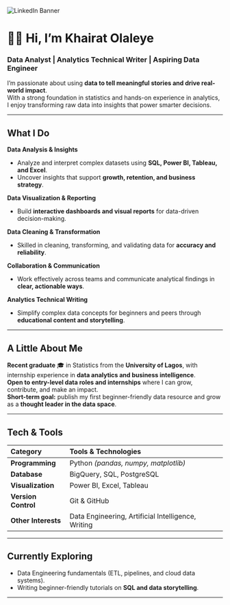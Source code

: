 ![LinkedIn Banner](https://github.com/user-attachments/assets/1e146d85-fe1d-4c1c-8580-d58595243537)
# 👋🏽 Hi, I’m Khairat Olaleye  

### Data Analyst | Analytics Technical Writer | Aspiring Data Engineer  

I’m passionate about using **data to tell meaningful stories and drive real-world impact**.  
With a strong foundation in statistics and hands-on experience in analytics, I enjoy transforming raw data into insights that power smarter decisions.  

---

## What I Do  

**Data Analysis & Insights**  
- Analyze and interpret complex datasets using **SQL, Power BI, Tableau, and Excel**.  
- Uncover insights that support **growth, retention, and business strategy**.  

**Data Visualization & Reporting**  
- Build **interactive dashboards and visual reports** for data-driven decision-making.  

**Data Cleaning & Transformation**  
- Skilled in cleaning, transforming, and validating data for **accuracy and reliability**.  

**Collaboration & Communication**  
- Work effectively across teams and communicate analytical findings in **clear, actionable ways**.  

**Analytics Technical Writing**  
- Simplify complex data concepts for beginners and peers through **educational content and storytelling**.  

---

## A Little About Me  

**Recent graduate** 🎓 in Statistics from the **University of Lagos**, with internship experience in **data analytics and business intelligence**.  
**Open to entry-level data roles and internships** where I can grow, contribute, and make an impact.  
**Short-term goal:** publish my first beginner-friendly data resource and grow as a **thought leader in the data space**.  

---

## Tech & Tools  

| **Category** | **Tools & Technologies** |
|:--|:--|
| **Programming** | Python *(pandas, numpy, matplotlib)* |
| **Database** | BigQuery, SQL, PostgreSQL |
| **Visualization** | Power BI, Excel, Tableau |
| **Version Control** | Git & GitHub |
| **Other Interests** | Data Engineering, Artificial Intelligence, Writing |

---

## Currently Exploring  
- Data Engineering fundamentals (ETL, pipelines, and cloud data systems).  
- Writing beginner-friendly tutorials on **SQL and data storytelling**.  

---
